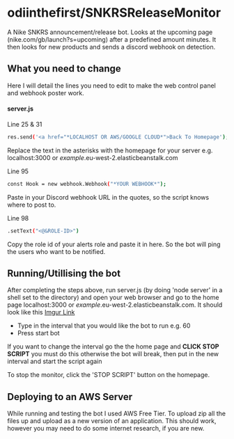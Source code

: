 # odiinthefirst/SNKRSReleaseMonitor
 
A Nike SNKRS announcement/release bot. Looks at the upcoming page (nike.com/gb/launch?s=upcoming) after a predefined amount minutes.
It then looks for new products and sends a discord webhook on detection.

## What you need to change

Here I will detail the lines you need to edit to make the web control panel and webhook poster work.

#### server.js
Line 25 & 31
```sh
res.send('<a href="*LOCALHOST OR AWS/GOOGLE CLOUD*">Back To Homepage');
```
Replace the text in the asterisks with the homepage for your server e.g. localhost:3000 or *example*.eu-west-2.elasticbeanstalk.com	

Line 95
```sh
const Hook = new webhook.Webhook("*YOUR WEBHOOK*");
```
Paste in your Discord webhook URL in the quotes, so the script knows where to post to.

Line 98
```sh
.setText("<@&ROLE-ID>")
```
Copy the role id of your alerts role and paste it in here. So the bot will ping the users who want to be notified.


## Running/Utillising the bot
After completing the steps above, run server.js (by doing 'node server' in a shell set to the directory) and open your web browser and go to the home page localhost:3000 or *example*.eu-west-2.elasticbeanstalk.com. It should look like this
[Imgur Link](https://i.imgur.com/QRprWcg.png)

- Type in the interval that you would like the bot to run e.g. 60
- Press start bot

If you want to change the interval go the the home page and **CLICK STOP SCRIPT** you must do this otherwise the bot will break, then put in the new interval and start the script again

To stop the monitor, click the 'STOP SCRIPT' button on the homepage.


## Deploying to an AWS Server
While running and testing the bot I used AWS Free Tier. To upload zip all the files up and upload as a new version of an application. This should work, however you may need to do some internet research, if you are new.
